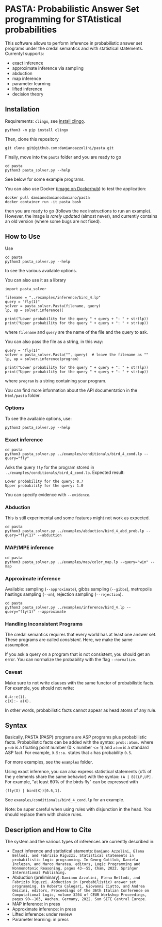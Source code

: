 # PASTA: Probabilistic Answer Set programming for STAtistical probabilities

This software allows to perform inference in probabilistic answer set programs under the credal semantics and with statistical statements.
Currentyl supports:
- exact inference
- approximate inference via sampling
- abduction
- map inference
- parameter learning
- lifted inference
- decision theory

## Installation
Requirements: `clingo`, see [install clingo](https://potassco.org/clingo/).
```
python3 -m pip install clingo
```

Then, clone this repository
```
git clone git@github.com:damianoazzolini/pasta.git
```

Finally, move into the `pasta` folder and you are ready to go
```
cd pasta
python3 pasta_solver.py --help
```

See below for some example programs.

You can also use Docker ([image on Dockerhub](https://hub.docker.com/r/damianodamianodamiano/pasta)) to test the application:
```
docker pull damianodamianodamiano/pasta
docker container run -it pasta bash
```
then you are ready to go (follows the nex instructions to run an example).
However, the image is *rarely updated* (almost never), and currently contains an old version (where some bugs are not fixed).

<!-- You can also install the package via `pip`.
Note that there already exists a package called [`pasta`](https://github.com/google/pasta), so this will probably conflict with it if is installed (this happens if you run this in google colab).
```
python3 -m pip install git+https://github.com/damianoazzolini/pasta
``` -->

## How to Use
Use
```
cd pasta
python3 pasta_solver.py --help
```
to see the various available options.

You can also use it as a library
```
import pasta_solver

filename = "../examples/inference/bird_4.lp"
query = "fly(1)"
solver = pasta_solver.Pasta(filename, query)
lp, up = solver.inference()

print("Lower probability for the query " + query + ": " + str(lp))
print("Upper probability for the query " + query + ": " + str(up))
```
where `filename` and `query` are the name of the file and the query to ask.

You can also pass the file as a string, in this way:
```
query = "fly(1)"
solver = pasta_solver.Pasta("", query)  # leave the filename as ""
lp, up = solver.inference(program)

print("Lower probability for the query " + query + ": " + str(lp))
print("Upper probability for the query " + query + ": " + str(up))
```
where `program` is a string containing your program.

You can find more information about the API documentation in the `html/pasta` folder.

### Options
To see the available options, use:
```
python3 pasta_solver.py --help
```

### Exact inference
```
cd pasta
python3 pasta_solver.py ../examples/conditionals/bird_4_cond.lp --query="fly"
```
Asks the query `fly` for the program stored in `../examples/conditionals/bird_4_cond.lp`.
Expected result:
```
Lower probability for the query: 0.7
Upper probability for the query: 1.0
```
You can specify evidence with `--evidence`.

### Abduction
This is still experimental and some features might not work as expected.
```
cd pasta
python3 pasta_solver.py ../examples/abduction/bird_4_abd_prob.lp --query="fly(1)" --abduction
```

### MAP/MPE inference
```
cd pasta
python3 pasta_solver.py ../examples/map/color_map.lp --query="win" --map
```

### Approximate inference
Available: sampling (`--approximate`), gibbs sampling (`--gibbs`), metropolis hastings sampling (`--mh`), rejection sampling (`--rejection`).
```
cd pasta
python3 pasta_solver.py ../examples/inference/bird_4.lp --query="fly(1)" --approximate
```

### Handling Inconsistent Programs
The credal semantics requires that every world has at least one answer set.
These programs are called *consistent*.
Here, we make the same assumption.
<!-- Note that the minimal set of probabilistic facts is correct only if the program satisfies this requirement. -->
<!-- If you don't want to compute this set, use the flag `--no-minimal` or `-nm`. -->
If you ask a query on a program that is not consistent, you should get an error.
You can normalize the probability with the flag `--normalize`.

### Caveat
Make sure to not write clauses with the same functor of probabilistic facts.
For example, you should not write:
```
0.4::c(1).
c(X):- a(X).
```
In other words, probabilistic facts cannot appear as head atoms of any rule.


## Syntax
Basically, PASTA (PASP) programs are ASP programs plus probabilistic facts.
Probabilistic facts can be added with the syntax: `prob::atom.` where `prob` is a floating point number (0 < number <= 1) and `atom` is a standard ASP fact.
For example, `0.5::a.` states that `a` has probability `0.5`.

For more examples, see the `examples` folder.

Using exact inference, you can also express statistical statements (x% of the y elements share the same behavior) with the syntax: `(A | B)[LP,UP].`
For example, "at least 60% of the birds fly" can be expressed with
```
(fly(X) | bird(X))[0.6,1].
```
See `examples/conditionals/bird_4_cond.lp` for an example.

Note: be super careful when using rules with disjunction in the head.
You should replace them with choice rules.

## Description and How to Cite
The system and the various types of inferences are currently described in:
- Exact inference and statistical staments: `Damiano Azzolini, Elena Bellodi, and Fabrizio Riguzzi. Statistical statements in probabilistic logic programming. In Georg Gottlob, Daniela Inclezan, and Marco Maratea, editors, Logic Programming and Nonmonotonic Reasoning, pages 43--55, Cham, 2022. Springer International Publishing.`
- Abduction (preliminary): `Damiano Azzolini, Elena Bellodi, and Fabrizio Riguzzi. Abduction in (probabilistic) answer set programming. In Roberta Calegari, Giovanni Ciatto, and Andrea Omicini, editors, Proceedings of the 36th Italian Conference on Computational Logic, volume 3204 of CEUR Workshop Proceedings, pages 90--103, Aachen, Germany, 2022. Sun SITE Central Europe.`
- MAP inference: in press
- Approximate inference: in press
- Lifted inference: under review
- Parameter learning: in press